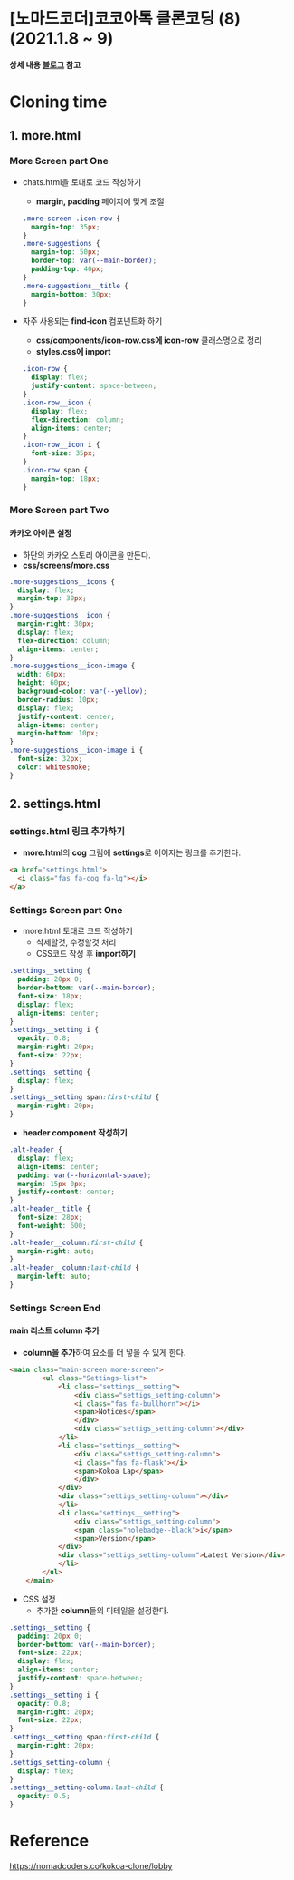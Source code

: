 # [노마드코더]코코아톡 클론코딩 (8)(2021.1.8 ~ 9)



**상세 내용 [블로그](https://greedysiru.tistory.com/104) 참고**



# Cloning time

## 1. more.html

### More Screen part One

* chats.html을 토대로 코드 작성하기

  * **margin, padding** 페이지에 맞게 조절

  ```CSS
  .more-screen .icon-row {
    margin-top: 35px;
  }
  .more-suggestions {
    margin-top: 50px;
    border-top: var(--main-border);
    padding-top: 40px;
  }
  .more-suggestions__title {
    margin-bottom: 30px;
  }
  ```

  

* 자주 사용되는 **find-icon** 컴포넌트화 하기

  * **css/components/icon-row.css에 icon-row** 클래스명으로 정리
  * **styles.css에 import**

  ```CSS
  .icon-row {
    display: flex;
    justify-content: space-between;
  }
  .icon-row__icon {
    display: flex;
    flex-direction: column;
    align-items: center;
  }
  .icon-row__icon i {
    font-size: 35px;
  }
  .icon-row span {
    margin-top: 18px;
  }
  ```



### More Screen part Two

#### 카카오 아이콘 설정

* 하단의 카카오 스토리 아이콘을 만든다.
* **css/screens/more.css**

```CSS
.more-suggestions__icons {
  display: flex;
  margin-top: 30px;
}
.more-suggestions__icon {
  margin-right: 30px;
  display: flex;
  flex-direction: column;
  align-items: center;
}
.more-suggestions__icon-image {
  width: 60px;
  height: 60px;
  background-color: var(--yellow);
  border-radius: 10px;
  display: flex;
  justify-content: center;
  align-items: center;
  margin-bottom: 10px;
}
.more-suggestions__icon-image i {
  font-size: 32px;
  color: whitesmoke;
}
```



## 2. settings.html

### settings.html 링크 추가하기

* **more.html**의 **cog** 그림에 **settings**로 이어지는 링크를 추가한다.

```html
<a href="settings.html">
  <i class="fas fa-cog fa-lg"></i>
</a>
```



### Settings Screen part One

* more.html 토대로 코드 작성하기
  * 삭제할것, 수정할것 처리
  * CSS코드 작성 후  **import하기**

```CSS
.settings__setting {
  padding: 20px 0;
  border-bottom: var(--main-border);
  font-size: 18px;
  display: flex;
  align-items: center;
}
.settings__setting i {
  opacity: 0.8;
  margin-right: 20px;
  font-size: 22px;
}
.settings__setting {
  display: flex;
}
.settings__setting span:first-child {
  margin-right: 20px;
}
```

* **header component 작성하기**

```CSS
.alt-header {
  display: flex;
  align-items: center;
  padding: var(--horizontal-space);
  margin: 15px 0px;
  justify-content: center;
}
.alt-header__title {
  font-size: 28px;
  font-weight: 600;
}
.alt-header__column:first-child {
  margin-right: auto;
}
.alt-header__column:last-child {
  margin-left: auto;
}
```



### Settings Screen End

#### main 리스트 column 추가

* **column을 추가**하여 요소를 더 넣을 수 있게 한다.

```html
<main class="main-screen more-screen">
        <ul class="Settings-list">
            <li class="settings__setting">
                <div class="settigs_setting-column">
                <i class="fas fa-bullhorn"></i>
                <span>Notices</span>
                </div>
                <div class="settigs_setting-column"></div>
            </li>
            <li class="settings__setting">
                <div class="settigs_setting-column">
                <i class="fas fa-flask"></i>
                <span>Kokoa Lap</span>
                </div>
            </div>
            <div class="settigs_setting-column"></div>
            </li>
            <li class="settings__setting">
                <div class="settigs_setting-column">
                <span class="holebadge--black">i</span>
                <span>Version</span>
            </div>
            <div class="settigs_setting-column">Latest Version</div>
            </li>
        </ul>
    </main>
```

* CSS 설정
  * 추가한 **column**들의 디테일을 설정한다.

```CSS
.settings__setting {
  padding: 20px 0;
  border-bottom: var(--main-border);
  font-size: 22px;
  display: flex;
  align-items: center;
  justify-content: space-between;
}
.settings__setting i {
  opacity: 0.8;
  margin-right: 20px;
  font-size: 22px;
}
.settings__setting span:first-child {
  margin-right: 20px;
}
.settigs_setting-column {
  display: flex;
}
.settings__setting-column:last-child {
  opacity: 0.5;
}
```



# Reference

https://nomadcoders.co/kokoa-clone/lobby